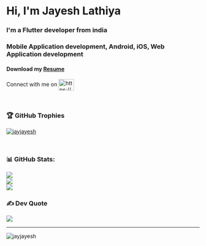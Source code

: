 &nbsp;

<h1 align="left">Hi, I'm Jayesh Lathiya</h1> 
<h3 align="left">I'm a Flutter developer from india</h3>
<h3 align="left">Mobile Application development, Android, iOS, Web Application development</h3>

#### Download my [Resume](https://drive.google.com/file/d/1Ysak9Rkg_tKIpyRH8ZRrpXkWe0txfMIp/view?usp=sharing)


<p <h3 align="left">Connect with me on</h3> 
<a href="https://www.linkedin.com/in/jayesh-lathiya/" target="blank"><img align="center" src="https://raw.githubusercontent.com/rahuldkjain/github-profile-readme-generator/master/src/images/icons/Social/linked-in-alt.svg" alt="https://www.linkedin.com/in/jayesh-lathiya/" height="30" width="40" /></a>
</p>

&nbsp;

### 🏆 GitHub Trophies 
<p align="left"> <a href="https://github.com/ryo-ma/github-profile-trophy"><img src="https://github-profile-trophy.vercel.app/?username=jayjayesh&theme=onedark" alt="jayjayesh" /></a> </p>


&nbsp;


### 📊 GitHub Stats:
![](https://github-readme-stats.vercel.app/api?username=jayjayesh&theme=dark&hide_border=false&include_all_commits=true&count_private=true)<br/> 
![](https://github-readme-streak-stats.herokuapp.com/?user=jayjayesh&theme=dark&hide_border=false)<br/> 
![](https://github-readme-stats.vercel.app/api/top-langs/?username=jayjayesh&theme=dark&hide_border=false&include_all_commits=true&count_private=true&layout=compact) 


### ✍️ Dev Quote
![](https://quotes-github-readme.vercel.app/api?type=horizontal&theme=radical)

---

<p align="left"> <img src="https://komarev.com/ghpvc/?username=jayjayesh&theme=dark&label=Profile%20views&color=0e75b6&style=flat" alt="jayjayesh" /> </p>

&nbsp;
&nbsp;
&nbsp;
